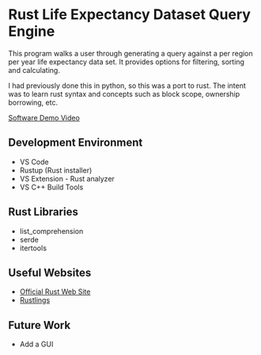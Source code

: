 # Rust Life Expectancy Dataset Query Engine

This program walks a user through generating a query against a per region per year life expectancy data set. It provides options for filtering, sorting and calculating.

I had previously done this in python, so this was a port to rust. The intent was to learn rust syntax and concepts such as block scope, ownership borrowing, etc.

[Software Demo Video](https://youtu.be/XWs36wG-zwg)

## Development Environment

- VS Code
- Rustup (Rust installer)
- VS Extension - Rust analyzer
- VS C++ Build Tools

## Rust Libraries

- list_comprehension
- serde
- itertools

## Useful Websites

- [Official Rust Web Site](https://www.rust-lang.org/)
- [Rustlings](https://github.com/rust-lang/rustlings)

## Future Work

- Add a GUI
